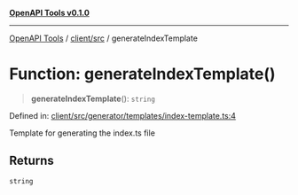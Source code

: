 [**OpenAPI Tools v0.1.0**](../../../README.md)

***

[OpenAPI Tools](../../../modules.md) / [client/src](../README.md) / generateIndexTemplate

# Function: generateIndexTemplate()

> **generateIndexTemplate**(): `string`

Defined in: [client/src/generator/templates/index-template.ts:4](https://github.com/Arthurmtro/openapi-tools/blob/0ec5b52fff16ef5ddecd361e9df5c625e089b42f/packages/client/src/generator/templates/index-template.ts#L4)

Template for generating the index.ts file

## Returns

`string`
